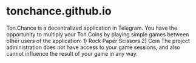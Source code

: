 # tonchance.github.io
Ton.Chance is a decentralized application in Telegram. You have the opportunity to multiply your Ton Coins by playing simple games between other users of the application: 1) Rock Paper Scissors 2) Coin  The project administration does not have access to your game sessions, and also cannot influence the result of your game in any way.
